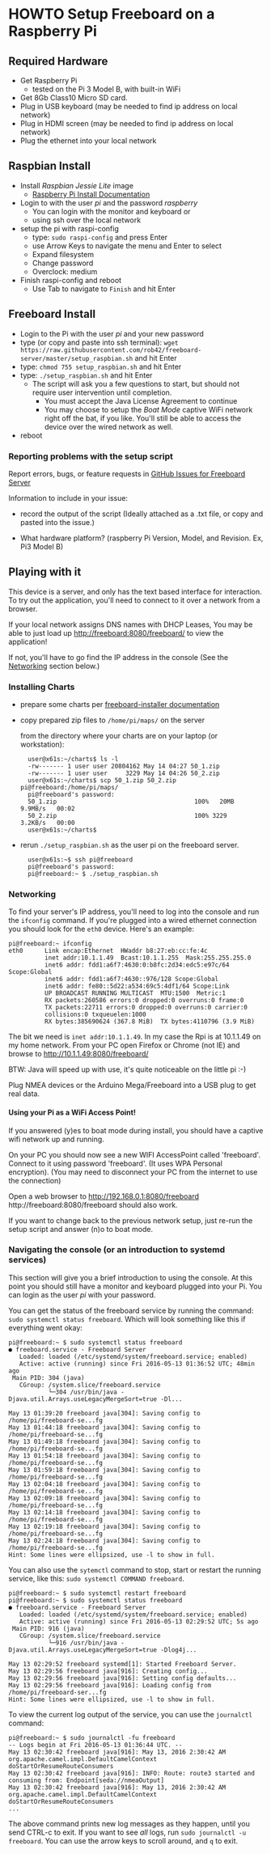 # HOWTO Setup Freeboard on a Raspberry Pi

## Required Hardware

 * Get Raspberry Pi
   * tested on the Pi 3 Model B, with built-in WiFi
 * Get 8Gb Class10 Micro SD card.
 * Plug in USB keyboard (may be needed to find ip address on local network)
 * Plug in HDMI screen (may be needed to find ip address on local network)
 * Plug the ethernet into your local network

## Raspbian Install

 * Install *Raspbian Jessie Lite* image
   * [Raspberry Pi Install Documentation](https://www.raspberrypi.org/help/noobs-setup/)
 * Login to with the user *pi* and the password *raspberry*
   * You can login with the monitor and keyboard or
   * using ssh over the local network
 * setup the pi with raspi-config
   * type: `sudo raspi-config` and press Enter
   * use Arrow Keys to navigate the menu and Enter to select
   * Expand filesystem
   * Change password
   * Overclock: medium
 * Finish raspi-config and reboot
   * Use Tab to navigate to `Finish` and hit Enter

## Freeboard Install

 * Login to the Pi with the user *pi* and your new password
 * type (or copy and paste into ssh terminal): `wget https://raw.githubusercontent.com/rob42/freeboard-server/master/setup_raspbian.sh` and hit Enter
 * type: `chmod 755 setup_raspbian.sh` and hit Enter
 * type: `./setup_raspbian.sh` and hit Enter
   * The script will ask you a few questions to start, but should not require user intervention until completion.
     * You must accept the Java License Agreement to continue
     * You may choose to setup the *Boat Mode* captive WiFi network right off the bat, if you like. You'll still be able to access the device over the wired network as well.
 * reboot

### Reporting problems with the setup script

Report errors, bugs, or feature requests in
[GitHub Issues for Freeboard Server](https://github.com/rob42/freeboard-server/issues)

Information to include in your issue:

* record the output of the script (Ideally attached as a .txt file, or
copy and pasted into the issue.)

* What hardware platform? (raspberry Pi Version, Model, and Revision.
Ex, Pi3 Model B)

## Playing with it

This device is a server, and only has the text based interface for interaction.
To try out the application, you'll need to connect to it over a network from a
browser.

If your local network assigns DNS names with DHCP Leases, You may be able to
just load up [http://freeboard:8080/freeboard/](http://freeboard:8080/freeboard/)
to view the application!

If not, you'll have to go find the IP address in the console (See the
[Networking](#networking) section below.)

### Installing Charts

* prepare some charts per [freeboard-installer documentation](https://github.com/rob42/freeboard-installer/blob/master/README.md)
* copy prepared zip files to `/home/pi/maps/` on the server

  from the directory where your charts are on your laptop (or workstation):

        user@x61s:~/charts$ ls -l
        -rw------- 1 user user 20804162 May 14 04:27 50_1.zip
        -rw------- 1 user user     3229 May 14 04:26 50_2.zip
        user@x61s:~/charts$ scp 50_1.zip 50_2.zip pi@freeboard:/home/pi/maps/
        pi@freeboard's password:
        50_1.zip                                      100%   20MB   9.9MB/s   00:02
        50_2.zip                                      100% 3229     3.2KB/s   00:00
        user@x61s:~/charts$

* rerun `./setup_raspbian.sh` as the user pi on the freeboard server.

        user@x61s:~$ ssh pi@freeboard
        pi@freeboard's password:
        pi@freeboard:~ $ ./setup_raspbian.sh

### Networking

To find your server's IP address, you'll need to log into the console and
run the `ifconfig` command. If you're plugged into a wired ethernet connection
you should look for the `eth0` device. Here's an example:

    pi@freeboard:~ ifconfig
    eth0      Link encap:Ethernet  HWaddr b8:27:eb:cc:fe:4c
              inet addr:10.1.1.49  Bcast:10.1.1.255  Mask:255.255.255.0
              inet6 addr: fdd1:a6f7:4630:0:b8fc:2d34:edc5:e97c/64 Scope:Global
              inet6 addr: fdd1:a6f7:4630::976/128 Scope:Global
              inet6 addr: fe80::5d22:a534:69c5:4df1/64 Scope:Link
              UP BROADCAST RUNNING MULTICAST  MTU:1500  Metric:1
              RX packets:260586 errors:0 dropped:0 overruns:0 frame:0
              TX packets:22711 errors:0 dropped:0 overruns:0 carrier:0
              collisions:0 txqueuelen:1000
              RX bytes:385690624 (367.8 MiB)  TX bytes:4110796 (3.9 MiB)

The bit we need is `inet addr:10.1.1.49`. In my case the Rpi is at 10.1.1.49 on
my home network. From your PC open Firefox or Chrome (not IE) and browse to
http://10.1.1.49:8080/freeboard/

BTW: Java will speed up with use, it's quite noticeable on the little pi :-)

Plug NMEA devices or the Arduino Mega/Freeboard into a USB plug to get real data.

#### Using your Pi as a WiFi Access Point!

If you answered (y)es to boat mode during install, you should have a
captive wifi network up and running.

On your PC you should now see a new WIFI AccessPoint called 'freeboard'.
Connect to it using password 'freeboard'. (It uses WPA Personal encryption).
(You may need to disconnect your PC from the internet to use the connection)

Open a web browser to http://192.168.0.1:8080/freeboard
http://freeboard:8080/freeboard should also work.

If you want to change back to the previous network setup, just re-run the
setup script and answer (n)o to boat mode.

### Navigating the console (or an introduction to systemd services)

This section will give you a brief introduction to using the console. At this
point you should still have a monitor and keyboard plugged into your Pi. You
can login as the user *pi* with your password.

You can get the status of the freeboard service by running the command:
`sudo systemctl status freeboard`. Which will look something like this if
everything went okay:

    pi@freeboard:~ $ sudo systemctl status freeboard
    ● freeboard.service - Freeboard Server
       Loaded: loaded (/etc/systemd/system/freeboard.service; enabled)
       Active: active (running) since Fri 2016-05-13 01:36:52 UTC; 48min ago
     Main PID: 304 (java)
       CGroup: /system.slice/freeboard.service
               └─304 /usr/bin/java -Djava.util.Arrays.useLegacyMergeSort=true -Dl...

    May 13 01:39:20 freeboard java[304]: Saving config to /home/pi/freeboard-se...fg
    May 13 01:44:18 freeboard java[304]: Saving config to /home/pi/freeboard-se...fg
    May 13 01:49:18 freeboard java[304]: Saving config to /home/pi/freeboard-se...fg
    May 13 01:54:18 freeboard java[304]: Saving config to /home/pi/freeboard-se...fg
    May 13 01:59:18 freeboard java[304]: Saving config to /home/pi/freeboard-se...fg
    May 13 02:04:18 freeboard java[304]: Saving config to /home/pi/freeboard-se...fg
    May 13 02:09:18 freeboard java[304]: Saving config to /home/pi/freeboard-se...fg
    May 13 02:14:18 freeboard java[304]: Saving config to /home/pi/freeboard-se...fg
    May 13 02:19:18 freeboard java[304]: Saving config to /home/pi/freeboard-se...fg
    May 13 02:24:18 freeboard java[304]: Saving config to /home/pi/freeboard-se...fg
    Hint: Some lines were ellipsized, use -l to show in full.

You can also use the `sytemctl` command to stop, start or restart the running
service, like this: `sudo systemctl COMMAND freeboard`.

    pi@freeboard:~ $ sudo systemctl restart freeboard
    pi@freeboard:~ $ sudo systemctl status freeboard
    ● freeboard.service - Freeboard Server
       Loaded: loaded (/etc/systemd/system/freeboard.service; enabled)
       Active: active (running) since Fri 2016-05-13 02:29:52 UTC; 5s ago
     Main PID: 916 (java)
       CGroup: /system.slice/freeboard.service
               └─916 /usr/bin/java -Djava.util.Arrays.useLegacyMergeSort=true -Dlog4j...

    May 13 02:29:52 freeboard systemd[1]: Started Freeboard Server.
    May 13 02:29:56 freeboard java[916]: Creating config...
    May 13 02:29:56 freeboard java[916]: Setting config defaults...
    May 13 02:29:56 freeboard java[916]: Loading config from /home/pi/freeboard-ser...fg
    Hint: Some lines were ellipsized, use -l to show in full.

To view the current log output of the service, you can use the `journalctl`
command:

    pi@freeboard:~ $ sudo journalctl -fu freeboard
    -- Logs begin at Fri 2016-05-13 01:36:44 UTC. --
    May 13 02:30:42 freeboard java[916]: May 13, 2016 2:30:42 AM org.apache.camel.impl.DefaultCamelContext doStartOrResumeRouteConsumers
    May 13 02:30:42 freeboard java[916]: INFO: Route: route3 started and consuming from: Endpoint[seda://nmeaOutput]
    May 13 02:30:42 freeboard java[916]: May 13, 2016 2:30:42 AM org.apache.camel.impl.DefaultCamelContext doStartOrResumeRouteConsumers
    ...

The above command prints new log messages as they happen, until you send CTRL-c to
exit. If you want to see *all* logs, run `sudo journalctl -u freeboard`. You can
use the arrow keys to scroll around, and `q` to exit.

